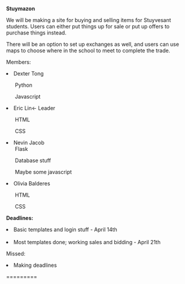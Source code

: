 <b>Stuymazon</b>

We will be making a site for buying and selling items for Stuyvesant students. Users can either put things up for sale or put up offers to purchase things instead. 

There will be an option to set up exchanges as well, and users can use maps to choose where in the school to meet to complete the trade. 

Members:
<br>
<li>Dexter Tong</li>
<ul>Python</ul>
<ul>Javascript</ul>


<li>Eric Lin<- Leader</li>
<ul>HTML</ul>
<ul>CSS</ul>


<li>Nevin Jacob
<ul>Flask</ul>
<ul> Database stuff</ul>
<ul> Maybe some javascript</ul>
</li>

<li>Olivia Balderes</li>
<ul>HTML</ul>
<ul>CSS</ul>

<b>Deadlines:</b>
<li>Basic templates and login stuff  - April 14th</li>
<br>
<li>Most templates done; working sales and bidding - April 21th</li>

Missed:
<li>Making deadlines</li>

=========

